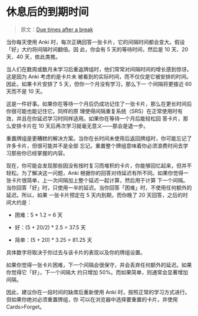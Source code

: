 # 休息后的到期时间

> 原文：[Due times after a break](https://faqs.ankiweb.net/due-times-after-a-break.html)

当你每天使用 Anki 时，每次正确回答一张卡片，它的间隔时间都会变大。假设「好」大约将间隔时间翻倍。因
此，你会有 5 天的等待时间，然后是 10 天、20 天、40 天，依此类推。

当人们在数周或数月未学习后重返牌组时，他们常常对间隔时间的增长感到惊讶。这是因为 Anki 考虑的是卡片未
被看到的实际时间，而不仅仅是它被安排的时间。因此，如果卡片安排了 5 天，但你一个月没有学习，那么下一
个间隔将更接近 60 天而不是 10 天。

这是一件好事。如果你在等待一个月后仍成功记住了一张卡片，那么在更长时间后你很可能也能记住它。同样的原
理使得间隔重复系统（SRS）在正常使用时有效，并且在你延迟学习时同样适用。如果你在等待一个月后能轻松回
答卡片，那么安排卡片在 10 天后再次学习就毫无意义——那会是退一步。

重置牌组是更糟糕的解决方案。当你在长时间未使用后返回牌组时，你可能忘记了许多卡片，但很可能并不是全部
忘记。重置整个牌组意味着你必须浪费时间去学习那些你已经掌握的内容。

现在，你可能会发现那些因没有按时复习而堆积的卡片，你能够回忆起来，但并不轻松。为了解决这一问题，Anki
根据你的回答对待延迟有所不同。如果你觉得一张卡片很简单，上一次间隔加上整个延迟一起计算，然后用于计算
下一个间隔。当你回答「好」时，只使用一半的延迟。当你回答「困难」时，不使用任何额外的延迟。所以，如果
一张卡片预定在 5 天内到期，而你晚了 20 天回答，之后的时间大约是：

- 困难：5 \* 1.2 = 6 天

- 好：(5 + 20/2) \* 2.5 = 37.5 天

- 简单：(5 + 20) \* 3.25 = 81.25 天

具体数字将取决于你过去与该卡片的表现以及你的牌组设置。

如果你觉得一张卡片困难，下一个间隔会很保守，并会丢弃任何额外的延迟。如果你觉得它「好」，下一个间隔大
约只增加 50%。而如果简单，则通常会显著增加间隔。

因此，建议你在一段时间的缺席后重新使用 Anki 时，按照正常的学习方式进行。但如果你绝对必须重置牌组，你
可以在浏览器中选择要重置的卡片，并使用 Cards&gt;Forget。

